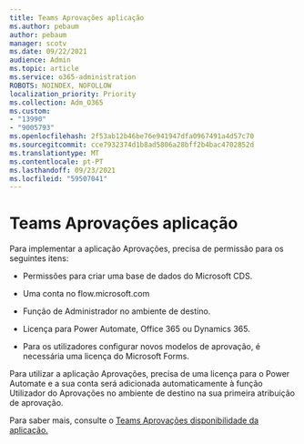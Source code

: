 ```yaml
---
title: Teams Aprovações aplicação
ms.author: pebaum
author: pebaum
manager: scotv
ms.date: 09/22/2021
audience: Admin
ms.topic: article
ms.service: o365-administration
ROBOTS: NOINDEX, NOFOLLOW
localization_priority: Priority
ms.collection: Adm_O365
ms.custom:
- "13990"
- "9005793"
ms.openlocfilehash: 2f53ab12b46be76e941947dfa0967491a4d57c70
ms.sourcegitcommit: cce7932374d1b8ad5806a28bff2b4bac4702852d
ms.translationtype: MT
ms.contentlocale: pt-PT
ms.lasthandoff: 09/23/2021
ms.locfileid: "59507041"
---
```

# <a name="teams-approvals-app"></a>Teams Aprovações aplicação

Para implementar a aplicação Aprovações, precisa de permissão para os seguintes itens:

- Permissões para criar uma base de dados do Microsoft CDS.

- Uma conta no flow.microsoft.com

- Função de Administrador no ambiente de destino.

- Licença para Power Automate, Office 365 ou Dynamics 365.

- Para os utilizadores configurar novos modelos de aprovação, é necessária uma licença do Microsoft Forms.

Para utilizar a aplicação Aprovações, precisa de uma licença para o Power Automate e a sua conta será adicionada automaticamente à função Utilizador do Aprovações no ambiente de destino na sua primeira atribuição de aprovação.

Para saber mais, consulte o [Teams Aprovações disponibilidade da aplicação.](https://docs.microsoft.com/microsoftteams/approval-admin)